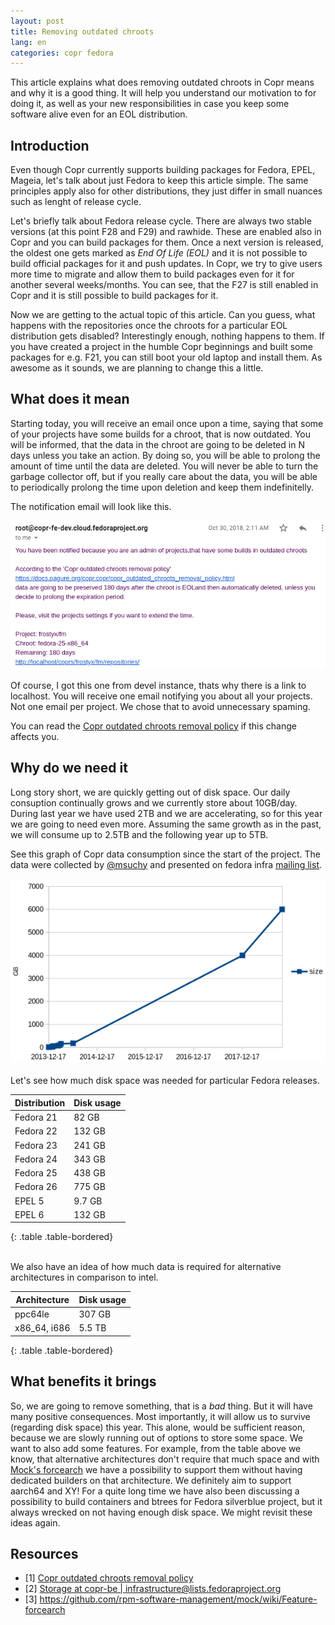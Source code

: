 ```yaml
---
layout: post
title: Removing outdated chroots
lang: en
categories: copr fedora
---
```


This article explains what does removing outdated chroots in Copr means and why it is a good thing. It will help you understand our motivation to for doing it, as well as your new responsibilities in case you keep some software alive even for an EOL distribution.


## Introduction

Even though Copr currently supports building packages for Fedora, EPEL, Mageia, let's talk about just Fedora to keep this article simple. The same principles apply also for other distributions, they just differ in small nuances such as lenght of release cycle.

Let's briefly talk about Fedora release cycle. There are always two stable versions (at this point F28 and F29) and rawhide. These are enabled also in Copr and you can build packages for them. Once a next version is released, the oldest one gets marked as _End Of Life (EOL)_ and it is not possible to build official packages for it and push updates. In Copr, we try to give users more time to migrate and allow them to build packages even for it for another several weeks/months. You can see, that the F27 is still enabled in Copr and it is still possible to build packages for it.

Now we are getting to the actual topic of this article. Can you guess, what happens with the repositories once the chroots for a particular EOL distribution gets disabled? Interestingly enough, nothing happens to them. If you have created a project in the humble Copr beginnings and built some packages for e.g. F21, you can still boot your old laptop and install them. As awesome as it sounds, we are planning to change this a little.


## What does it mean

Starting today, you will receive an email once upon a time, saying that some of your projects have some builds for a chroot, that is now outdated. You will be informed, that the data in the chroot are going to be deleted in N days unless you take an action. By doing so, you will be able to prolong the amount of time until the data are deleted. You will never be able to turn the garbage collector off, but if you really care about the data, you will be able to periodically prolong the time upon deletion and keep them indefinitelly.

The notification email will look like this.

<div class="text-center img">
  <a href="/files/img/upcoming-deletion-of-outdated-chroots.png">
    <img src="/files/img/upcoming-deletion-of-outdated-chroots-crop.png" alt="" />
  </a>
</div>

Of course, I got this one from devel instance, thats why there is a link to localhost. You will receive one email notifying you about all your projects. Not one email per project. We chose that to avoid unnecessary spaming.

You can read the [Copr outdated chroots removal policy](#) if this change affects you.


## Why do we need it

Long story short, we are quickly getting out of disk space. Our daily consuption continually grows and we currently store about 10GB/day. During last year we have used 2TB and we are accelerating, so for this year we are going to need even more. Assuming the same growth as in the past, we will consume up to 2.5TB and the following year up to 5TB.

See this graph of Copr data consumption since the start of the project. The data were collected by [@msuchy](#) and presented on fedora infra [mailing list](#).

<div class="text-center img">
  <a href="/files/img/copr-storage.png">
    <img src="/files/img/copr-storage-crop.png" alt="" />
  </a>
</div>

<br>
Let's see how much disk space was needed for particular Fedora releases.

| Distribution | Disk usage |
|--------------|------------|
| Fedora 21    | 82 GB      |
| Fedora 22    | 132 GB     |
| Fedora 23    | 241 GB     |
| Fedora 24    | 343 GB     |
| Fedora 25    | 438 GB     |
| Fedora 26    | 775 GB     |
| EPEL 5       | 9.7 GB     |
| EPEL 6       | 132 GB     |
{: .table .table-bordered}


<br>
We also have an idea of how much data is required for alternative architectures in comparison to intel.

| Architecture   | Disk usage |
|----------------|------------|
| ppc64le        | 307 GB     |
| x86_64, i686   | 5.5 TB     |
{: .table .table-bordered}


## What benefits it brings

So, we are going to remove something, that is a _bad_ thing. But it will have many positive consequences. Most importantly, it will allow us to survive (regarding disk space) this year. This alone, would be sufficient reason, because we are slowly running out of options to store some space. We want to also add some features. For example, from the table above we know, that alternative architectures don't require that much space and with [Mock's forcearch](https://github.com/rpm-software-management/mock/wiki/Feature-forcearch) we have a possibility to support them without having dedicated builders on that architecture. We definitely aim to support aarch64 and XY! For a quite long time we have also been discussing a possibility to build containers and btrees for Fedora silverblue project, but it always wrecked on not having enough disk space. We might revisit these ideas again.


## Resources

- [1] [Copr outdated chroots removal policy](#)
- [2] [Storage at copr-be \| infrastructure@lists.fedoraproject.org](https://lists.fedoraproject.org/archives/list/infrastructure@lists.fedoraproject.org/thread/V5NNMXNKS4KD7DPGALR5XFDN6SYJZNML/#4TPN77UWDPTKLMJLY4EM4PYXCKMQD3IU)
- [3] <https://github.com/rpm-software-management/mock/wiki/Feature-forcearch>
